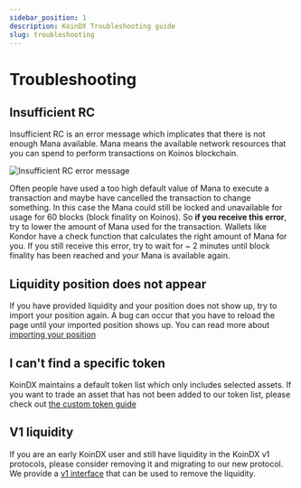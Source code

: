 ```yaml
---
sidebar_position: 1
description: KoinDX Troubleshooting guide
slug: troubleshooting
---
```

# Troubleshooting

## Insufficient RC

Insufficient RC is an error message which implicates that there is not enough Mana available. Mana means the available network resources that you can spend to perform transactions on Koinos blockchain.

![Insufficient RC error message](/img/doc_img/faq/faq-troubleshooting-rc-limit.jpeg)

Often people have used a too high default value of Mana to execute a transaction and maybe have cancelled the transaction to change something. In this case the Mana could still be locked and unavailable for usage for 60 blocks (block finality on Koinos).
So **if you receive this error**, try to lower the amount of Mana used for the transaction. Wallets like Kondor have a check function that calculates the right amount of Mana for you. If you still receive this error, try to wait for ~ 2 minutes until block finality has been reached and your Mana is available again.

## Liquidity position does not appear

If you have provided liquidity and your position does not show up, try to import your position again.
A bug can occur that you have to reload the page until your imported position shows up. You can read more about [importing your position](protocol/liquidity.md#import-position)

## I can't find a specific token

KoinDX maintains a default token list which only includes selected assets. If you want to trade an asset that has not been added to our token list, please check out [the custom token guide](getting-started/custom_tokens.md)

## V1 liquidity

If you are an early KoinDX user and still have liquidity in the KoinDX v1 protocols, please consider removing it and migrating to our new protocol.
We provide a [v1 interface](https://v1-remove.koindx.com) that can be used to remove the liquidity.
